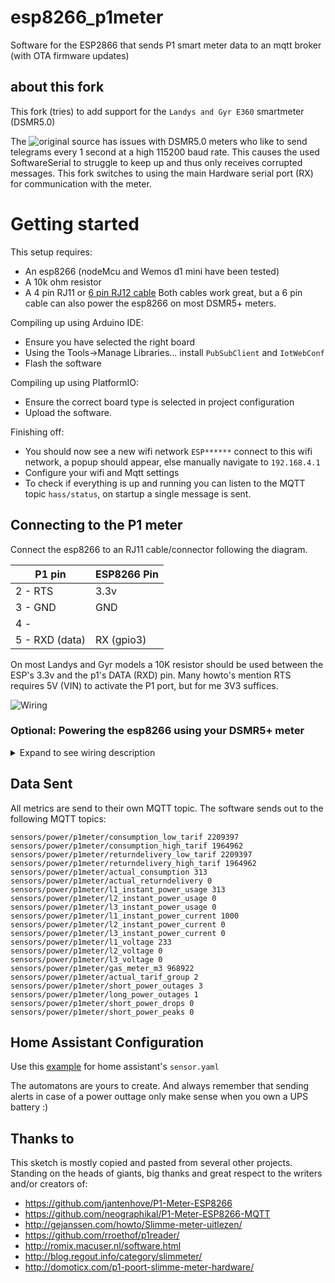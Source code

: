 # esp8266_p1meter

Software for the ESP2866 that sends P1 smart meter data to an mqtt broker (with OTA firmware updates)

## about this fork
This fork (tries) to add support for the `Landys and Gyr E360` smartmeter (DSMR5.0)

The ![original source](https://github.com/fliphess/esp8266_p1meter) has issues with DSMR5.0 meters who like to send telegrams every 1 second at a high 115200 baud rate. 
This causes the used SoftwareSerial to struggle to keep up and thus only receives corrupted messages. This fork switches to using the main Hardware serial port (RX) for communication with the meter.

# Getting started
This setup requires:
- An esp8266 (nodeMcu and Wemos d1 mini have been tested)
- A 10k ohm resistor
- A 4 pin RJ11 or [6 pin RJ12 cable](https://www.tinytronics.nl/shop/nl/kabels/adapters/rj12-naar-6-pins-dupont-jumper-adapter) Both cables work great, but a 6 pin cable can also power the esp8266 on most DSMR5+ meters.

Compiling up using Arduino IDE:
- Ensure you have selected the right board
- Using the Tools->Manage Libraries... install `PubSubClient` and `IotWebConf`
- Flash the software

Compiling up using PlatformIO:
- Ensure the correct board type is selected in project configuration
- Upload the software.

Finishing off:
- You should now see a new wifi network `ESP******` connect to this wifi network, a popup should appear, else manually navigate to `192.168.4.1`
- Configure your wifi and Mqtt settings
- To check if everything is up and running you can listen to the MQTT topic `hass/status`, on startup a single message is sent.

## Connecting to the P1 meter
Connect the esp8266 to an RJ11 cable/connector following the diagram.

| P1 pin   | ESP8266 Pin |
| ----     | ---- |
| 2 - RTS  | 3.3v |
| 3 - GND  | GND  |
| 4 -      |      |
| 5 - RXD (data) | RX (gpio3) |

On most Landys and Gyr models a 10K resistor should be used between the ESP's 3.3v and the p1's DATA (RXD) pin. Many howto's mention RTS requires 5V (VIN) to activate the P1 port, but for me 3V3 suffices.

![Wiring](https://raw.githubusercontent.com/daniel-jong/esp8266_p1meter/master/assets/esp8266_p1meter_bb.png)

### Optional: Powering the esp8266 using your DSMR5+ meter 
<details><summary>Expand to see wiring description</summary>
<p>
  
When using a 6 pin cable you can use the power source provided by the meter.
  
| P1 pin   | ESP8266 Pin |
| ----     | ---- |
| 1 - 5v out | 5v or Vin |
| 2 - RTS  | 3.3v |
| 3 - GND  | GND  |
| 4 -      |      |
| 5 - RXD (data) | RX (gpio3) |
| 6 - GND  | GND  |

![Wiring powered by meter](https://raw.githubusercontent.com/daniel-jong/esp8266_p1meter/master/assets/esp8266_p1meter_bb_PoweredByMeter.png)

</p>
</details>

## Data Sent

All metrics are send to their own MQTT topic.
The software sends out to the following MQTT topics:

```
sensors/power/p1meter/consumption_low_tarif 2209397
sensors/power/p1meter/consumption_high_tarif 1964962
sensors/power/p1meter/returndelivery_low_tarif 2209397
sensors/power/p1meter/returndelivery_high_tarif 1964962
sensors/power/p1meter/actual_consumption 313
sensors/power/p1meter/actual_returndelivery 0
sensors/power/p1meter/l1_instant_power_usage 313
sensors/power/p1meter/l2_instant_power_usage 0
sensors/power/p1meter/l3_instant_power_usage 0
sensors/power/p1meter/l1_instant_power_current 1000
sensors/power/p1meter/l2_instant_power_current 0
sensors/power/p1meter/l3_instant_power_current 0
sensors/power/p1meter/l1_voltage 233
sensors/power/p1meter/l2_voltage 0
sensors/power/p1meter/l3_voltage 0
sensors/power/p1meter/gas_meter_m3 968922
sensors/power/p1meter/actual_tarif_group 2
sensors/power/p1meter/short_power_outages 3
sensors/power/p1meter/long_power_outages 1
sensors/power/p1meter/short_power_drops 0
sensors/power/p1meter/short_power_peaks 0
```

## Home Assistant Configuration

Use this [example](https://raw.githubusercontent.com/daniel-jong/esp8266_p1meter/master/assets/p1_sensors.yaml) for home assistant's `sensor.yaml`

The automatons are yours to create.
And always remember that sending alerts in case of a power outtage only make sense when you own a UPS battery :)

## Thanks to

This sketch is mostly copied and pasted from several other projects.
Standing on the heads of giants, big thanks and great respect to the writers and/or creators of:

- https://github.com/jantenhove/P1-Meter-ESP8266
- https://github.com/neographikal/P1-Meter-ESP8266-MQTT
- http://gejanssen.com/howto/Slimme-meter-uitlezen/
- https://github.com/rroethof/p1reader/
- http://romix.macuser.nl/software.html
- http://blog.regout.info/category/slimmeter/
- http://domoticx.com/p1-poort-slimme-meter-hardware/

